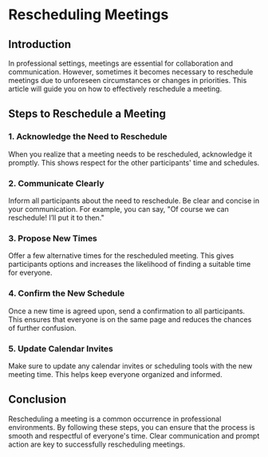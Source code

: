 # Rescheduling Meetings

## Introduction

In professional settings, meetings are essential for collaboration and communication. However, sometimes it becomes necessary to reschedule meetings due to unforeseen circumstances or changes in priorities. This article will guide you on how to effectively reschedule a meeting.

## Steps to Reschedule a Meeting

### 1. Acknowledge the Need to Reschedule

When you realize that a meeting needs to be rescheduled, acknowledge it promptly. This shows respect for the other participants' time and schedules.

### 2. Communicate Clearly

Inform all participants about the need to reschedule. Be clear and concise in your communication. For example, you can say, "Of course we can reschedule! I’ll put it to then."

### 3. Propose New Times

Offer a few alternative times for the rescheduled meeting. This gives participants options and increases the likelihood of finding a suitable time for everyone.

### 4. Confirm the New Schedule

Once a new time is agreed upon, send a confirmation to all participants. This ensures that everyone is on the same page and reduces the chances of further confusion.

### 5. Update Calendar Invites

Make sure to update any calendar invites or scheduling tools with the new meeting time. This helps keep everyone organized and informed.

## Conclusion

Rescheduling a meeting is a common occurrence in professional environments. By following these steps, you can ensure that the process is smooth and respectful of everyone's time. Clear communication and prompt action are key to successfully rescheduling meetings.